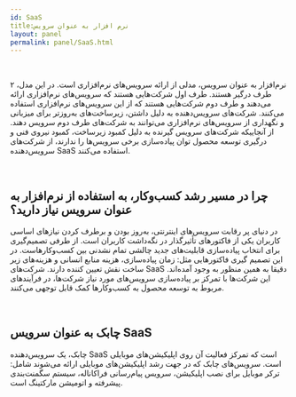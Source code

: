 ```yaml
---  
id: SaaS  
title:نرم افزار به عنوان سرویس  
layout: panel
permalink: panel/SaaS.html  
---  
```


<br>

نرم‌افزار به عنوان سرویس، مدلی از ارائه سرویس‌های نرم‌افزاری است. در این مدل، ۲ طرف درگیر هستند. طرف اول شرکت‌هایی هستند که سرویس‌های نرم‌افزاری ارائه می‌دهند و طرف دوم شرکت‌هایی هستند که از این سرویس‌های نرم‌افزاری استفاده می‌کنند.  شرکت‌های سرویس‌دهنده  به دلیل داشتن، زیرساخت‌های به‌روزتر برای میزبانی و نگهداری از سرویس‌های نرم‌افزاری می‌توانند به شرکت‌های طرف دوم سرویس‌ دهند. از آنجاییکه شرکت‌های سرویس گیرنده به دلیل کمبود زیرساخت، کمبود نیروی فنی و درگیری توسعه محصول توان پیاده‌سازی برخی سرویس‌ها را ندارند، از شرکت‌های سرویس‌دهنده SaaS استفاده می‌کنند. 

<br>


##  چرا در مسیر رشد کسب‌و‌کار، به استفاده از نرم‌افزار به عنوان سرویس نیاز دارید؟ ‌


در دنیای پر رقابت سرویس‌های اینترنتی، به‌روز بودن و برطرف کردن نیازهای  اساسی کاربران یکی از فاکتورهای تأثیرگذار در نگه‌داشت کاربران است. از طرفی تصمیم‌گیری برای انتخاب پیاده‌سازی قابلیت‌های جدید  چالشی تمام نشدنی بین کسب‌و‌کارهاست. 
در این تصمیم گیری فاکتورهایی مثل: زمان پیاده‌سازی، هزینه‌ منابع انسانی و هزینه‌های زیر ساخت نقش تعیین کننده دارند. 
شرکت‌های Saa‌S دقیقا به همین منظور به وجود آمده‌اند. این شرکت‌ها با تمرکز بر پیاده‌سازی سرویس‌های مورد نیاز شرکت‌ها، در فرآیندهای مربوط به توسعه محصول به کسب‌و‌کارها کمک قابل توجهی می‌کنند. 


<br>


## چابک به عنوان سرویس SaaS 


چابک، یک سرویس‌دهنده SaaS است که تمرکز فعالیت آن روی اپلیکیشن‌های موبایلی است. سرویس‌های چابک که در جهت رشد اپلیکیشن‌های موبایلی ارائه می‌شوند شامل: ترکر موبایل برای نصب اپلیکیشن، سرویس پیام‌رسانی فراکاناله، سیستم سگمنت‌بندی پیشرفته و اتومیشن مارکتینگ است. 


<br>